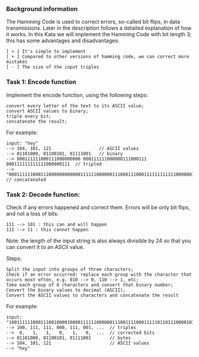 ### Background information

The Hamming Code is used to correct errors, so-called bit flips, in data transmissions. Later in the description follows a detailed explanation of how it works.
In this Kata we will implement the Hamming Code with bit length 3; this has some advantages and disadvantages:

    [ + ] It's simple to implement
    [ + ] Compared to other versions of hamming code, we can correct more mistakes
    [ - ] The size of the input triples

### Task 1: Encode function

Implement the encode function, using the following steps:

    convert every letter of the text to its ASCII value;
    convert ASCII values to binary;
    triple every bit;
    concatenate the result;

For example:

    input: "hey"
    --> 104, 101, 121                  // ASCII values
    --> 01101000, 01100101, 01111001   // binary
    --> 000111111000111000000000 000111111000000111000111 000111111111111000000111  // tripled
    --> "000111111000111000000000000111111000000111000111000111111111111000000111"  // concatenated

### Task 2: Decode function:

Check if any errors happened and correct them. Errors will be only bit flips, and not a loss of bits:

    111 --> 101 : this can and will happen
    111 --> 11 : this cannot happen

Note: the length of the input string is also always divisible by 24 so that you can convert it to an ASCII value.

Steps:

    Split the input into groups of three characters;
    Check if an error occurred: replace each group with the character that occurs most often, e.g. 010 --> 0, 110 --> 1, etc;
    Take each group of 8 characters and convert that binary number;
    Convert the binary values to decimal (ASCII);
    Convert the ASCII values to characters and concatenate the result

For example:

    input: "100111111000111001000010000111111000000111001111000111110110111000010111"
    --> 100, 111, 111, 000, 111, 001, ...  // triples
    -->  0,   1,   1,   0,   1,   0,  ...  // corrected bits
    --> 01101000, 01100101, 01111001       // bytes
    --> 104, 101, 121                      // ASCII values
    --> "hey"